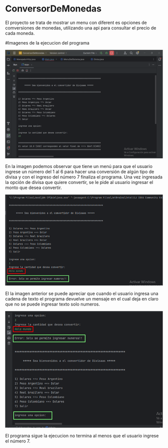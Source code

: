 # ConversorDeMonedas
El proyecto se trata de mostrar un menu con diferent
es opciones de comversiones de monedas, utilizando una api para consultar el precio de cada moneda.

#Imagenes de la ejecucion del programa

![Ejecucion del programa](imagenesDelProyecto%2FconversionDivisas00.png)

En la imagen podemos observar que tiene un menú para que el usuario ingrese un número del 1 al 6 para hacer
una conversión de algún tipo de divisa y con el ingreso del número 7 finaliza el programa.
Una vez ingresada la opción de divisa que quiere convertir, se le pide al usuario ingresar el monto que desea convertir.

![Ejecucion del programa](imagenesDelProyecto%2FconversionDivisas01.png)

El la imagen anterior se puede apreciar que cuando el usuario ingresa una cadena de texto
el programa devuelve un mensaje en el cual deja en claro que no se puede ingresar texto solo 
numeros.

![Ejecucion del programa](imagenesDelProyecto%2FconversionDivisas02.png)

El programa sigue la ejecucion no termina al menos que el usuario ingrese  el número 7.
